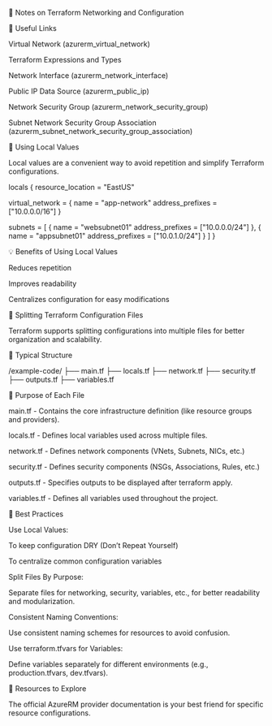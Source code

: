 📒 Notes on Terraform Networking and Configuration

🔗 Useful Links

Virtual Network (azurerm_virtual_network)

Terraform Expressions and Types

Network Interface (azurerm_network_interface)

Public IP Data Source (azurerm_public_ip)

Network Security Group (azurerm_network_security_group)

Subnet Network Security Group Association (azurerm_subnet_network_security_group_association)

📌 Using Local Values

Local values are a convenient way to avoid repetition and simplify Terraform configurations.

locals {
  resource_location = "EastUS"

  virtual_network = {
    name            = "app-network"
    address_prefixes = ["10.0.0.0/16"]
  }

  subnets = [
    {
      name            = "websubnet01"
      address_prefixes = ["10.0.0.0/24"]
    },
    {
      name            = "appsubnet01"
      address_prefixes = ["10.0.1.0/24"]
    }
  ]
}

💡 Benefits of Using Local Values

Reduces repetition

Improves readability

Centralizes configuration for easy modifications

📌 Splitting Terraform Configuration Files

Terraform supports splitting configurations into multiple files for better organization and scalability.

📁 Typical Structure

/example-code/
├── main.tf
├── locals.tf
├── network.tf
├── security.tf
├── outputs.tf
├── variables.tf

📌 Purpose of Each File

main.tf - Contains the core infrastructure definition (like resource groups and providers).

locals.tf - Defines local variables used across multiple files.

network.tf - Defines network components (VNets, Subnets, NICs, etc.)

security.tf - Defines security components (NSGs, Associations, Rules, etc.)

outputs.tf - Specifies outputs to be displayed after terraform apply.

variables.tf - Defines all variables used throughout the project.

📌 Best Practices

Use Local Values:

To keep configuration DRY (Don’t Repeat Yourself)

To centralize common configuration variables

Split Files By Purpose:

Separate files for networking, security, variables, etc., for better readability and modularization.

Consistent Naming Conventions:

Use consistent naming schemes for resources to avoid confusion.

Use terraform.tfvars for Variables:

Define variables separately for different environments (e.g., production.tfvars, dev.tfvars).

📌 Resources to Explore

The official AzureRM provider documentation is your best friend for specific resource configurations.

